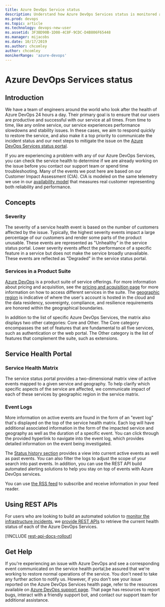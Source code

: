 ```yaml
---
title: Azure DevOps Service status 
description: Understand how Azure DevOps Services status is monitored and available to users
ms.prod: devops
ms.topic: article
ms.technology: devops-new-user
ms.assetid: 3F3BD90B-1D08-4C8F-9CDC-D4B806F65448
ms.manager: mijacobs
ms.date: 10/17/2019
ms.author: chcomley
author: chcomley
monikerRange: 'azure-devops'
---
```


# Azure DevOps Services status

## Introduction

We have a team of engineers around the world who look after the 
health of Azure DevOps 24 hours a day. Their primary goal is to ensure 
that our users are productive and successful with our service at all times. 
From time to time, like any online service, our service experiences performance 
slowdowns and stability issues. In these cases, we aim to respond quickly to 
restore the service, and also make it a top priority to communicate the incident 
status and our next steps to mitigate the issue on the
[Azure DevOps Services status portal](https://status.dev.azure.com).

If you are experiencing a problem with any of our Azure DevOps Services, you can check the 
service health to determine if we are already working on the issue before you contact our 
support team or spend time troubleshooting. Many of the events we post here are based on our 
Customer Impact Assessment (CIA). CIA is modeled on the same telemetry we use in our 
[availability model](https://devblogs.microsoft.com/bharry/how-do-you-measure-quality-of-a-service/) 
that measures real customer representing both reliability and performance.

## Concepts 

### Severity

The severity of a service health event is based on the number of customers affected by the issue. 
Typically, the highest severity events impact a large percentage of our customers and render some parts 
of the product unusable. These events are represented as "Unhealthy" in the service status portal. 
Lower severity events affect the performance of a specific feature in a service but does not make the 
service broadly unavailable. These events are reflected as "Degraded" in the service status portal.

### Services in a Product Suite

[Azure DevOps](https://azure.microsoft.com/services/devops/) is a product suite of service offerings.
For more information about pricing and acquisition, see the [pricing and acquisition page](https://azure.microsoft.com/pricing/details/devops/azure-devops-services/)
for more information on how to access different services in the suite.
The [geographic region](https://azure.microsoft.com/global-infrastructure/geographies/) is indicative of where the
user's account is hosted in the cloud and the data residency, sovereignty, compliance,
and resilience requirements are honored within the geographical boundaries.

In addition to the list of specific Azure DevOps Services, the matrix also displays two other 
categories: Core and Other. The Core category encompasses the set of features that are fundamental to 
all five services, such as authentication or the web portal. The Other category is the 
list of features that complement the suite, such as extensions.  

## Service Health Portal 

### Service Health Matrix

The service status portal provides a two-dimensional matrix view of active events mapped to a 
given service and geography. To help clarify which specific aspects of the service are affected, 
we communicate impact of each of these services by geographic region in the service matrix.


### Event Logs

More information on active events are found in the form of an "event log" that's displayed on the top 
of the service health matrix. Each log will have additional associated information in the form of the impacted service 
and geography as well as the duration of a specific event. You can click through the provided hyperlink to navigate into 
the event log, which provides detailed information on the event being investigated.

The [Status history section](https://status.dev.azure.com/_history) provides a view into current active 
events as well as past events. You can also filter the logs to adjust the scope of your search into past events. 
In addition, you can use the REST API build automated alerting solutions to help you stay on top of events with Azure 
DevOps services.

You can use [the RSS feed](https://status.dev.azure.com/_rss) to subscribe and receive information in your feed reader. 

## Using REST APIs

For users who are looking to build an automated solution to [monitor the infrastructure incidents](https://docs.microsoft.com/azure/service-health/service-health-overview), 
we [provide REST APIs](https://docs.microsoft.com/rest/api/resourcehealth/) to retrieve the current health status of each of the Azure DevOps Services. 

[!INCLUDE [rest-api-docs-rollout](../includes/rest-api-docs-rollout.md)] 

## Get Help

If you're experiencing an issue with Azure DevOps and see a corresponding event communicated on the service health portal,be assured that we're working to restore normal operations of the service. You don't need to take any further 
action to notify us. However, if you don't see your issue reported on the Azure DevOps Services health page, refer 
to the resources available on [Azure DevOps support page](https://azure.microsoft.com/support/devops/). That page has 
resources to report bugs, interact with a friendly support bot, and contact our support team for additional assistance.
   
